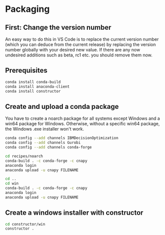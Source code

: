 # Packaging

## First: Change the version number

An easy way to do this in VS Code is to replace the current version number (which you can deduce from the current release) by replacing the version number globally with your desired new value.
If there are any now undesired additions such as beta, rc1 etc. you should remove them now.

## Prerequisites

```sh
conda install conda-build
conda install anaconda-client
conda install constructor
```

## Create and upload a conda package

You have to create a noarch package for all systems except Windows and a win64 package for Windows.
Otherwise, without a specific win64 package, the Windows .exe installer won't work.

```sh
conda config --add channels IBMDecisionOptimization
conda config --add channels Gurobi
conda config --add channels conda-forge

cd recipes/noarch
conda-build . -c conda-forge -c cnapy
anaconda login
anaconda upload -u cnapy FILENAME

cd ..
cd win
conda-build . -c conda-forge -c cnapy
anaconda login
anaconda upload -u cnapy FILENAME
```

## Create a windows installer with constructor

```sh
cd constructor/win
constructor .
```
